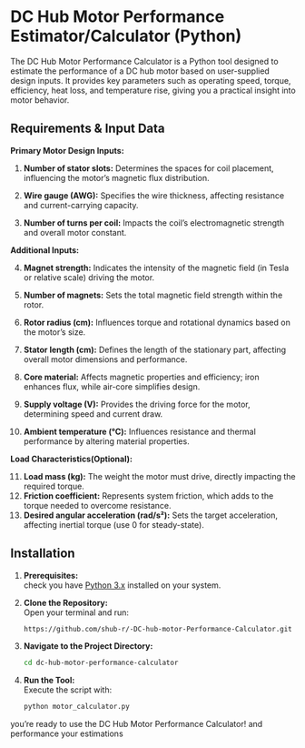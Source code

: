 
# DC Hub Motor Performance Estimator/Calculator  (Python)

The DC Hub Motor Performance Calculator is a Python tool designed to estimate the performance of a DC hub motor based on user-supplied design inputs. It provides key parameters such as operating speed, torque, efficiency, heat loss, and temperature rise, giving you a practical insight into motor behavior.


## Requirements & Input Data
**Primary Motor Design Inputs:**
1. **Number of stator slots:** Determines the spaces for coil placement, influencing the motor’s magnetic flux distribution.  
2. **Wire gauge (AWG):** Specifies the wire thickness, affecting resistance and current-carrying capacity.  

3. **Number of turns per coil:** Impacts the coil’s electromagnetic strength and overall motor constant.  

**Additional Inputs:**

4. **Magnet strength:** Indicates the intensity of the magnetic field (in Tesla or relative scale) driving the motor.  
5. **Number of magnets:** Sets the total magnetic field strength within the rotor.  
6. **Rotor radius (cm):** Influences torque and rotational dynamics based on the motor’s size.  
7. **Stator length (cm):** Defines the length of the stationary part, affecting overall motor dimensions and performance.  
8. **Core material:** Affects magnetic properties and efficiency; iron enhances flux, while air-core simplifies design.  
9. **Supply voltage (V):** Provides the driving force for the motor, determining speed and current draw.  

10. **Ambient temperature (°C):** Influences resistance and thermal performance by altering material properties. 

**Load Characteristics(Optional):**


11. **Load mass (kg):** The weight the motor must drive, directly impacting the required torque.  
12. **Friction coefficient:** Represents system friction, which adds to the torque needed to overcome resistance.  
13. **Desired angular acceleration (rad/s²):** Sets the target acceleration, affecting inertial torque (use 0 for steady-state).
## Installation

1. **Prerequisites:**  
   check you have [Python 3.x](https://www.python.org/downloads/) installed on your system.

2. **Clone the Repository:**  
   Open your terminal and run:  
   ```bash
   https://github.com/shub-r/-DC-hub-motor-Performance-Calculator.git
   ```

3. **Navigate to the Project Directory:**  
   ```bash
   cd dc-hub-motor-performance-calculator
   ```

4. **Run the Tool:**  
   Execute the script with:  
   ```bash
   python motor_calculator.py
   ```

you’re ready to use the DC Hub Motor Performance Calculator!
and performance your estimations  